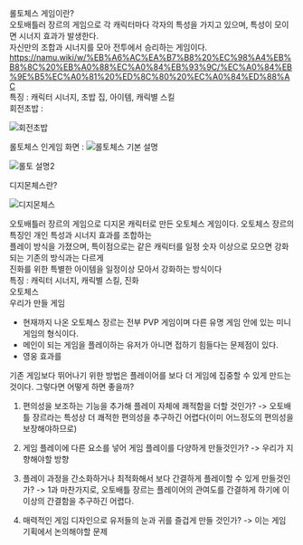 롤토체스 게임이란?  
오토배틀러 장르의 게임으로 각 캐릭터마다 각자의 특성을 가지고 있으며, 특성이 모이면 시너지 효과가 발생한다.  
자신만의 조합과 시너지를 모아 전투에서 승리하는 게임이다.  
https://namu.wiki/w/%EB%A6%AC%EA%B7%B8%20%EC%98%A4%EB%B8%8C%20%EB%A0%88%EC%A0%84%EB%93%9C/%EC%A0%84%EB%9E%B5%EC%A0%81%20%ED%8C%80%20%EC%A0%84%ED%88%AC  
특징 : 캐릭터 시너지, 초밥 집, 아이템, 캐릭별 스킬  
회전초밥 : 

![회전초밥](https://user-images.githubusercontent.com/32299218/137622492-143fb340-f05a-495f-85f0-80ff4cf4d78b.jpg)  

롤토체스 인게임 화면 : ![롤토체스 기본 설명](https://user-images.githubusercontent.com/32299218/137700639-4473a1f4-05b3-4afa-a336-fc1866306786.png)









![롤토 설명2](https://user-images.githubusercontent.com/32299218/137700777-2dc2e7c0-fea6-4541-be9c-cd34327b7809.png)




디지몬체스란?  

![디지몬체스](https://user-images.githubusercontent.com/32299218/137701388-1f3c0810-c703-43db-980d-a4ea0fc93c7b.jpg)

오토배틀러 장르의 게임으로 디지몬 캐릭터로 만든 오토체스 게임이다. 오토체스 장르의 특징인 개인 특성과 시너지 효과를 조합하는  
플레이 방식을 가졌으며, 특이점으로는 같은 캐릭터를 일정 숫자 이상으로 모으면 강화되는 기존의 방식과는 다르게  
진화를 위한 특별한 아이템을 일정이상 모아서 강화하는 방식이다  
특징 : 캐릭터 시너지, 캐릭별 스킬, 진화  
오토체스    
우리가 만들 게임  
- 현재까지 나온 오토체스 장르는 전부 PVP 게임이며 다른 유명 게임 안에 있는 미니게임의 형식이다.
- 메인이 되는 게임을 플레이하는 유저가 아니면 접하기 힘들다는 문제점이 있다.
- 영웅 효과를 

기존 게임보다 뛰어나기 위한 방법은 플레이어를 보다 더 게임에 집중할 수 있게 만드는 것이다.
그렇다면 어떻게 하면 좋을까?

1. 편의성을 보조하는 기능을 추가해 플레이 자체에 쾌적함을 더할 것인가? -> 오토배틀 장르라는 특성상 더 쾌적한 편의성을 추구하긴 어렵다(이미 어느정도의 편의성을 보장해야하므로)

2. 게임 플레이에 다른 요소를 넣어 게임 플레이를 다양하게 만들것인가? -> 우리가 지향해야할 방향

3. 플레이 과정을 간소화하거나 최적화해서 보다 간결하게 플레이할 수 있게 만들것인가? -> 1과 마찬가지로, 오토배틀 장르는 플레이어의 관여도를 간결하게 하기에 이 이상의 간결함을 추구하긴 어렵다.

4. 매력적인 게임 디자인으로 유저들의 눈과 귀를 즐겁게 만들 것인가? -> 이는 게임 기획에서 논의해야할 문제

